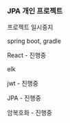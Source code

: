### JPA 개인 프로젝트 


프로젝트 일시중지


spring boot, gradle


React - 진행중


elk


jwt - 진행중


JPA - 진행중


암복호화 - 진행중
